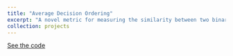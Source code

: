 ```yaml
---
title: "Average Decision Ordering"
excerpt: "A novel metric for measuring the similarity between two binary classifier decision surfaces. This can be used to evaluate how two black box networks make decisions relative to one another and give insights into how training features are being used for classification/regression."
collection: projects
---
```


[See the code]('https://github.com/taylorFaucett/average-decision-ordering')

